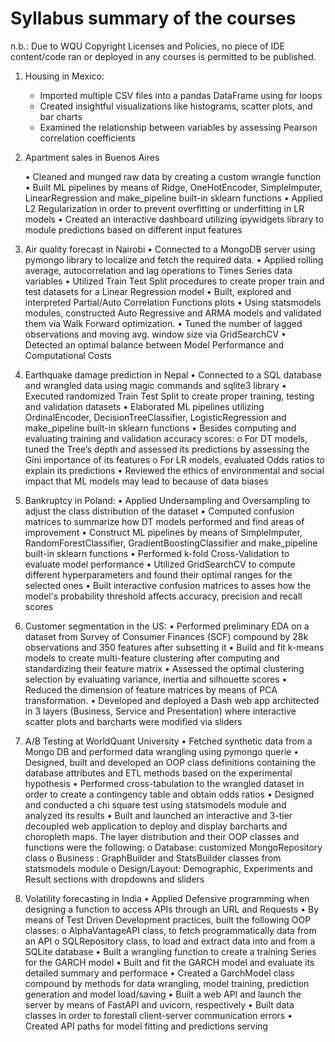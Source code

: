 # Syllabus summary of the courses

n.b.: Due to WQU Copyright Licenses and Policies, no piece of IDE content/code ran or deployed in any courses is permitted to be published.


1. Housing in Mexico:
   
   + Imported multiple CSV files into a pandas DataFrame using for loops
   + Created insightful visualizations like histograms, scatter plots, and bar charts
   + Examined the relationship between variables by assessing Pearson correlation coefficients

2. Apartment sales in Buenos Aires
   
   •	Cleaned and munged raw data by creating a custom wrangle function
   •	Built ML pipelines by means of Ridge, OneHotEncoder, SimpleImputer, LinearRegression and make_pipeline built-in sklearn functions
   •	Applied L2 Regularization in order to prevent overfitting or underfitting in LR models
   •	Created an interactive dashboard utilizing ipywidgets library to module predictions based on different input features

5. Air quality forecast in Nairobi 
•	Connected to a MongoDB server using pymongo library to localize and fetch the required data.
•	Applied rolling average, autocorrelation and lag operations to Times Series data variables
•	Utilized Train Test Split procedures to create proper train and test datasets for a Linear Regression model
•	Built, explored and interpreted Partial/Auto Correlation Functions plots
•	Using statsmodels modules, constructed Auto Regressive and ARMA models and validated them via Walk Forward optimization.
•	Tuned the number of lagged observations and moving avg. window size via GridSearchCV 
•	Detected an optimal balance between Model Performance and Computational Costs

6. Earthquake damage prediction in Nepal
•	Connected to a SQL database and wrangled data using magic commands and sqlite3 library
•	Executed randomized Train Test Split to create proper training, testing and validation datasets
•	Elaborated ML pipelines utilizing OrdinalEncoder, DecisionTreeClassifier, LogisticRegression and make_pipeline built-in sklearn functions
•	Besides computing and evaluating training and validation accuracy scores:
o	For DT models, tuned the Tree’s depth and assessed its predictions by assessing the Gini importance of its features
o	For LR models, evaluated Odds ratios to explain its predictions
•	Reviewed the ethics of environmental and social impact that ML models may lead to because of data biases

7. Bankruptcy in Poland:
•	Applied Undersampling and Oversampling to adjust the class distribution of the dataset
•	Computed confusion matrices to summarize how DT models performed and find areas of improvement
•	Construct ML pipelines by means of SimpleImputer, RandomForestClassifier, GradientBoostingClassifier and make_pipeline built-in sklearn functions
•	Performed k-fold Cross-Validation to evaluate model performance
•	Utilized GridSearchCV to compute different hyperparameters and found their optimal ranges for the selected ones
•	Built interactive confusion matrices to asses how the model's probability threshold affects accuracy, precision and recall scores

8. Customer segmentation in the US:
•	Performed preliminary EDA on a dataset from Survey of Consumer Finances (SCF) compound by 28k observations and 350 features after subsetting it
•	Build and fit k-means models to create multi-feature clustering after computing and standardizing their feature matrix
•	Assessed the optimal clustering selection by evaluating variance, inertia and silhouette scores
•	Reduced the dimension of feature matrices by means of PCA transformation.
•	Developed and deployed a Dash web app architected in 3 layers (Business, Service and Presentation) where interactive scatter plots and barcharts were modified via sliders

9. A/B Testing at WorldQuant University
•	Fetched synthetic data from a Mongo DB and performed data wrangling using pymongo querie
•	Designed, built and developed an OOP class definitions containing the database attributes and ETL methods based on the experimental hypothesis
•	Performed cross-tabulation to the wrangled dataset in order to create a contingency table and obtain odds ratios
•	Designed and conducted a chi square test using statsmodels module and analyzed its results
•	Built and launched an interactive and 3-tier decoupled web application to deploy and display barcharts and choropleth maps. The layer distribution and their OOP classes and functions were the following:
o	Database: customized MongoRepository class
o	Business : GraphBuilder and StatsBuilder classes from statsmodels module
o	Design/Layout: Demographic, Experiments and Result sections with dropdowns and sliders

10. Volatility forecasting in India
•	Applied Defensive programming when designing a function to access APIs through an URL and Requests
•	By means of Test Driven Development practices, built the following OOP classes:
o	AlphaVantageAPI class, to fetch programmatically data from an API 
o	SQLRepository class, to load and extract data into and from a SQLite database 
•	Built a wrangling function to create a training Series for the GARCH model
•	Built and fit the GARCH model and evaluate its detailed summary and performace 
•	Created a GarchModel class compound by methods for data wrangling, model training, prediction generation and model load/saving
•	Built a web API and launch the server by means of FastAPI and uvicorn, respectively
•	Built data classes in order to forestall client-server communication errors
•	Created API paths for model fitting and predictions serving 
